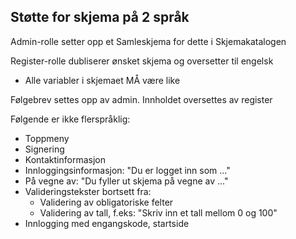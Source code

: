 ## Støtte for skjema på 2 språk

Admin-rolle setter opp et Samleskjema for dette i Skjemakatalogen

Register-rolle dubliserer ønsket skjema og oversetter til engelsk
- Alle variabler i skjemaet MÅ være like

Følgebrev settes opp av admin. Innholdet oversettes av register


Følgende er ikke flerspråklig:
- Toppmeny 
- Signering
- Kontaktinformasjon
- Innloggingsinformasjon: "Du er logget inn som ..."
- På vegne av: "Du fyller ut skjema på vegne av ..."
- Valideringstekster bortsett fra:
  - Validering av obligatoriske felter
  - Validering av tall, f.eks: "Skriv inn et tall mellom 0 og 100"
- Innlogging med engangskode, startside 
